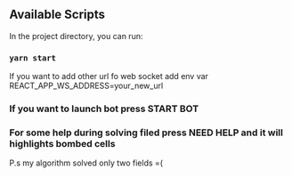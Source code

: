 ## Available Scripts

In the project directory, you can run:

### `yarn start`

If you want to add other url fo web socket add env var 
REACT_APP_WS_ADDRESS=your_new_url

### If you want to launch bot press START BOT

### For some help during solving filed press NEED HELP and it will highlights bombed cells 

P.s my algorithm solved only two fields =( 